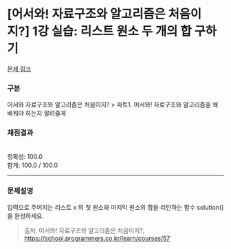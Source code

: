 # [어서와! 자료구조와 알고리즘은 처음이지?] 1강 실습: 리스트 원소 두 개의 합 구하기

[문제 링크](https://school.programmers.co.kr/learn/courses/57/lessons/13772) 

### 구분

어서와 자료구조와 알고리즘은 처음이지? > 파트1. 어서와! 자료구조와 알고리즘을 왜 배워야 하는지 알려줄게

### 채점결과

<br/>정확성: 100.0<br/>합계: 100.0 / 100.0

<hr>

### 문제설명
<p>입력으로 주어지는 리스트 x 의 첫 원소와 마지막 원소의 합을 리턴하는 함수 solution() 을 완성하세요.</p>


> 출처: 어서와! 자료구조와 알고리즘은 처음이지?, https://school.programmers.co.kr/learn/courses/57
